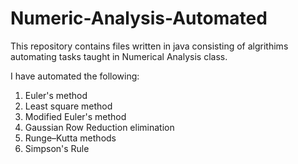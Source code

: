 # Numeric-Analysis-Automated

This repository contains files written in java consisting of algrithims automating tasks taught in Numerical Analysis class. 

I have automated the following: 

1. Euler's method
2. Least square method 
3. Modified Euler's method 
4. Gaussian Row Reduction elimination
5. Runge–Kutta methods
6. Simpson's Rule 
